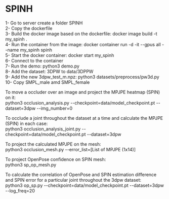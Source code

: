 # SPINH
1- Go to server create a folder SPINH  
2- Copy the dockerfile    
3- Build the docker image based on the dockerfile: docker image build -t my_spinh .  
4- Run the container from the image: docker container run -d -it --gpus all --name my_spinh spinh  
5- Start the docker container: docker start my_spinh  
6- Connect to the container  
7- Run the demo: python3 demo.py  
8- Add the dataset: 3DPW to data/3DPPW  
9- Add the new 3dpw_test_m.npz: python3 datasets/preprocess/pw3d.py  
10- Copy SMPL_male amd SMPL_female  

To move a occluder over an image and project the MPJPE heatmap (SPIN) on it:  
	python3 occlusion_analysis.py --checkpoint=data/model_checkpoint.pt --dataset=3dpw --img_number=0  
  
To occlude a joint throughout the dataset at a time and calculate the MPJPE (SPIN) in each case:  
	python3 occlusion_analysis_joint.py --checkpoint=data/model_checkpoint.pt --dataset=3dpw  
  
To project the calculated MPJPE on the mesh:  
	python3 occlusion_mesh.py --error_list=[List of MPJPE (1x14)]  
  
To project OpenPose confidence on SPIN mesh:    
	python3 sp_op_mesh.py  
  
To calculate the correlation of OpenPose and SPIN estimation difference and SPIN error for a particular joint throughout the 3dpw dataset:  
	python3 op_sp.py --checkpoint=data/model_checkpoint.pt --dataset=3dpw --log_freq=20  